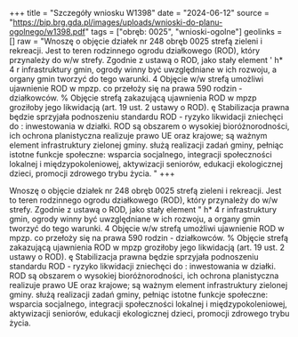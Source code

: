 +++
title = "Szczegóły wniosku W1398"
date = "2024-06-12"
source = "https://bip.brg.gda.pl/images/uploads/wnioski-do-planu-ogolnego/w1398.pdf"
tags = ["obręb: 0025", "wnioski-ogolne"]
geolinks = []
raw = "Wnoszę o objęcie działek nr 248 obręb 0025 strefą zieleni i rekreacji. Jest to teren rodzinnego ogrodu działkowego (ROD), który przynależy do w/w strefy. Zgodnie z ustawą o ROD, jako stały element ' h* 4 r infrastruktury gmin, ogrody winny być uwzględniane w ich rozwoju, a organy gmin tworzyć do tego warunki. 4 Objęcie w/w strefą umożliwi ujawnienie ROD w mpzp. co przełoży się na prawa 590 rodzin - działkowców. % Objęcie strefą zakazującą ujawnienia ROD w mpzp groziłoby jego likwidacją (art. 19 ust. 2 ustawy o ROD). ę Stabilizacja prawna będzie sprzyjała podnoszeniu standardu ROD - ryzyko likwidacji zniechęci do : inwestowania w działki. ROD są obszarem o wysokiej bioróżnorodności, ich ochrona planistyczna realizuje prawo UE oraz krajowe; są ważnym element infrastruktury zielonej gminy. służą realizacji zadań gminy,  pełniąc istotne funkcje społeczne: wsparcia socjalnego, integracji społeczności lokalnej i międzypokoleniowej,  aktywizacji seniorów, edukacji ekologicznej dzieci, promocji zdrowego trybu życia.  "
+++

Wnoszę o objęcie działek nr 248 obręb 0025 strefą zieleni i rekreacji. Jest to teren rodzinnego
ogrodu działkowego (ROD), który przynależy do w/w strefy. Zgodnie z ustawą o ROD, jako stały element
"
h*
4 r
infrastruktury gmin, ogrody winny być uwzględniane w ich rozwoju, a organy gmin tworzyć do tego warunki. 4
Objęcie w/w strefą umożliwi ujawnienie ROD w mpzp. co przełoży się na prawa 590 rodzin - działkowców. %
Objęcie strefą zakazującą ujawnienia ROD w mpzp groziłoby jego likwidacją (art. 19 ust. 2 ustawy o ROD). ę
Stabilizacja prawna będzie sprzyjała podnoszeniu standardu ROD - ryzyko likwidacji zniechęci do :
inwestowania w działki. ROD są obszarem o wysokiej bioróżnorodności, ich ochrona planistyczna realizuje
prawo UE oraz krajowe; są ważnym element infrastruktury zielonej gminy. służą realizacji zadań gminy, 
pełniąc istotne funkcje społeczne: wsparcia socjalnego, integracji społeczności lokalnej i międzypokoleniowej, 
aktywizacji seniorów, edukacji ekologicznej dzieci, promocji zdrowego trybu życia. 



